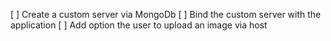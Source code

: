 [ ] Create a custom server via MongoDb
[ ] Bind the custom server with the application
[ ] Add option the user to upload an image via host
